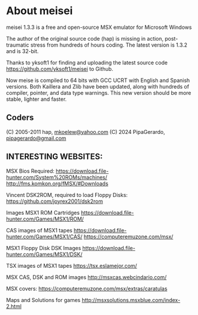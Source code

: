 # About meisei
meisei 1.3.3 is a free and open-source MSX emulator for Microsoft Windows

The author of the original source code (hap) is missing in action, post-traumatic stress from hundreds of hours coding. The latest version is 1.3.2 and is 32-bit. 

Thanks to yksoft1 for finding and uploading the latest source code https://github.com/yksoft1/meisei to Github.

Now meise is compiled to 64 bits with GCC UCRT with English and Spanish versions. Both Kaillera and Zlib have been updated, along with hundreds of compiler, pointer, and data type warnings. This new version should be more stable, lighter and faster.

## Coders
(C) 2005-2011 hap, mkoelew@yahoo.com
(C) 2024 PipaGerardo, pipagerardo@gmail.com

## INTERESTING WEBSITES:

MSX Bios Required:
	https://download.file-hunter.com/System%20ROMs/machines/
	http://fms.komkon.org/fMSX/#Downloads

Vincent DSK2ROM, required to load Floppy Disks:
	https://github.com/joyrex2001/dsk2rom

Images MSX1 ROM Cartridges
	https://download.file-hunter.com/Games/MSX1/ROM/

CAS images of MSX1 tapes
	https://download.file-hunter.com/Games/MSX1/CAS/
	https://computeremuzone.com/msx/

MSX1 Floppy Disk DSK Images
	https://download.file-hunter.com/Games/MSX1/DSK/

TSX images of MSX1 tapes
	https://tsx.eslamejor.com/

MSX CAS, DSK and ROM images
	http://msxcas.webcindario.com/

MSX covers:
	https://computeremuzone.com/msx/extras/caratulas

Maps and Solutions for games
	http://msxsolutions.msxblue.com/index-2.html

